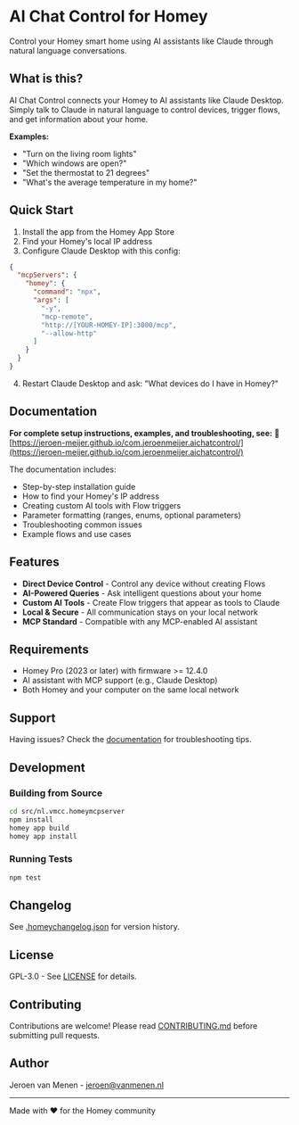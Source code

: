 # AI Chat Control for Homey

Control your Homey smart home using AI assistants like Claude through natural language conversations.

## What is this?

AI Chat Control connects your Homey to AI assistants like Claude Desktop. Simply talk to Claude in natural language to control devices, trigger flows, and get information about your home.

**Examples:**
- "Turn on the living room lights"
- "Which windows are open?"
- "Set the thermostat to 21 degrees"
- "What's the average temperature in my home?"

## Quick Start

1. Install the app from the Homey App Store
2. Find your Homey's local IP address
3. Configure Claude Desktop with this config:

```json
{
  "mcpServers": {
    "homey": {
      "command": "npx",
      "args": [
        "-y",
        "mcp-remote",
        "http://[YOUR-HOMEY-IP]:3000/mcp",
        "--allow-http"
      ]
    }
  }
}
```

4. Restart Claude Desktop and ask: "What devices do I have in Homey?"

## Documentation

**For complete setup instructions, examples, and troubleshooting, see:**
📖 [https://jeroen-meijer.github.io/com.jeroenmeijer.aichatcontrol/](https://jeroen-meijer.github.io/com.jeroenmeijer.aichatcontrol/)

The documentation includes:
- Step-by-step installation guide
- How to find your Homey's IP address
- Creating custom AI tools with Flow triggers
- Parameter formatting (ranges, enums, optional parameters)
- Troubleshooting common issues
- Example flows and use cases

## Features

- **Direct Device Control** - Control any device without creating Flows
- **AI-Powered Queries** - Ask intelligent questions about your home
- **Custom AI Tools** - Create Flow triggers that appear as tools to Claude
- **Local & Secure** - All communication stays on your local network
- **MCP Standard** - Compatible with any MCP-enabled AI assistant

## Requirements

- Homey Pro (2023 or later) with firmware >= 12.4.0
- AI assistant with MCP support (e.g., Claude Desktop)
- Both Homey and your computer on the same local network

## Support

Having issues? Check the [documentation](https://jeroen-meijer.github.io/com.jeroenmeijer.aichatcontrol/) for troubleshooting tips.

## Development

### Building from Source

```bash
cd src/nl.vmcc.homeymcpserver
npm install
homey app build
homey app install
```

### Running Tests

```bash
npm test
```

## Changelog

See [.homeychangelog.json](src/nl.vmcc.homeymcpserver/.homeychangelog.json) for version history.

## License

GPL-3.0 - See [LICENSE](src/nl.vmcc.homeymcpserver/LICENSE) for details.

## Contributing

Contributions are welcome! Please read [CONTRIBUTING.md](src/nl.vmcc.homeymcpserver/CONTRIBUTING.md) before submitting pull requests.

## Author

Jeroen van Menen - [jeroen@vanmenen.nl](mailto:jeroen@vanmenen.nl)

---

Made with ❤️ for the Homey community

